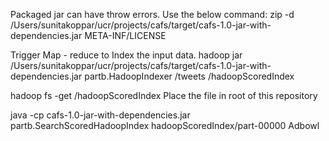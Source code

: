 Packaged jar can have throw errors. Use the below command:
zip -d /Users/sunitakoppar/ucr/projects/cafs/target/cafs-1.0-jar-with-dependencies.jar  META-INF/LICENSE

Trigger Map - reduce to Index the input data. 
hadoop jar /Users/sunitakoppar/ucr/projects/cafs/target/cafs-1.0-jar-with-dependencies.jar partb.HadoopIndexer /tweets /hadoopScoredIndex

hadoop fs -get /hadoopScoredIndex 
Place the file in root of this repository

java -cp cafs-1.0-jar-with-dependencies.jar partb.SearchScoredHadoopIndex hadoopScoredIndex/part-00000 Adbowl 

